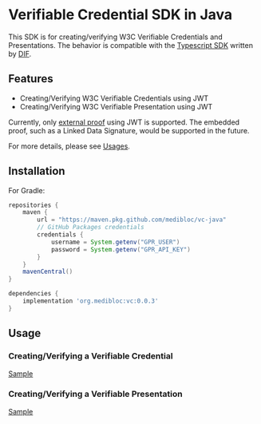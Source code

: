 # Verifiable Credential SDK in Java 

This SDK is for creating/verifying W3C Verifiable Credentials and Presentations.
The behavior is compatible with the [Typescript SDK](https://github.com/decentralized-identity/did-jwt-vc) written by [DIF](https://identity.foundation).

## Features

- Creating/Verifying W3C Verifiable Credentials using JWT
- Creating/Verifying W3C Verifiable Presentation using JWT

Currently, only [external proof](https://www.w3.org/TR/vc-data-model/#proofs-signatures) using JWT is supported.
The embedded proof, such as a Linked Data Signature, would be supported in the future.

For more details, please see [Usages](#usage).

## Installation

For Gradle:
```gradle
repositories {
    maven {
        url = "https://maven.pkg.github.com/medibloc/vc-java"
        // GitHub Packages credentials
        credentials {
            username = System.getenv("GPR_USER")
            password = System.getenv("GPR_API_KEY")
        }
    }
    mavenCentral()
}

dependencies {
    implementation 'org.medibloc:vc:0.0.3'
}
```

## Usage

### Creating/Verifying a Verifiable Credential

[Sample](src/test/java/org/medibloc/vc/verifiable/jwt/JwtVerifiableCredentialTest.java)

### Creating/Verifying a Verifiable Presentation

[Sample](src/test/java/org/medibloc/vc/verifiable/jwt/JwtVerifiablePresentationTest.java)
